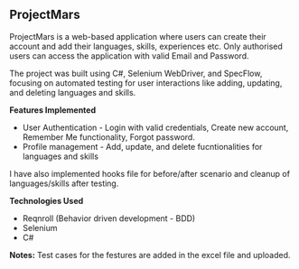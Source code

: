 **ProjectMars**
---------------

ProjectMars is a web-based application where users can create their account and add their languages, skills, experiences etc.
Only authorised users can access the application with valid Email and Password.


The project was built using C#, Selenium WebDriver, and SpecFlow, focusing on automated testing for user interactions like adding, updating, and deleting languages and skills.

**Features Implemented**
  - User Authentication - Login with valid credentials, Create new account, Remember Me functionality, Forgot password.
  - Profile management - Add, update, and delete fucntionalities for languages and skills

I have also implemented hooks file for before/after scenario and cleanup of languages/skills after testing.

**Technologies Used**
  - Reqnroll (Behavior driven development - BDD)
  - Selenium
  - C#

**Notes:**
Test cases for the festures are added in the excel file and uploaded.
